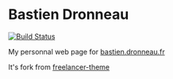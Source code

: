 # Bastien Dronneau

[![Build Status](https://travis-ci.org/basti1dr/freelancer-theme.svg)](https://travis-ci.org/basti1dr/freelancer-theme)

My personnal web page for [bastien.dronneau.fr](https://bastien.dronneau.fr/)

It's fork from [freelancer-theme](https://github.com/jeromelachaud/freelancer-theme)
